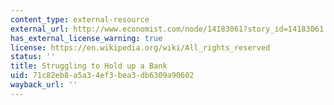 ```yaml
---
content_type: external-resource
external_url: http://www.economist.com/node/14183061?story_id=14183061
has_external_license_warning: true
license: https://en.wikipedia.org/wiki/All_rights_reserved
status: ''
title: Struggling to Hold up a Bank
uid: 71c82eb8-a5a3-4ef3-bea3-db6309a90602
wayback_url: ''
---
```

